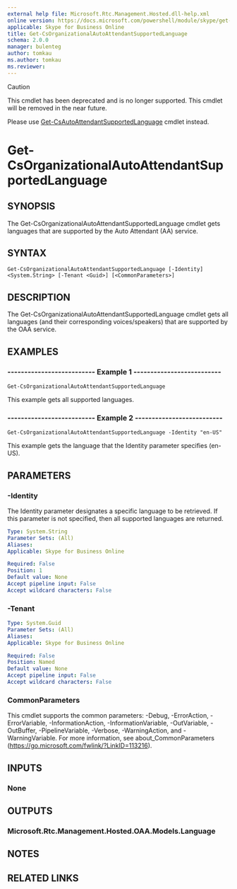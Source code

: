 ```yaml
---
external help file: Microsoft.Rtc.Management.Hosted.dll-help.xml
online version: https://docs.microsoft.com/powershell/module/skype/get-csorganizationalautoattendantsupportedlanguage
applicable: Skype for Business Online
title: Get-CsOrganizationalAutoAttendantSupportedLanguage
schema: 2.0.0
manager: bulenteg
author: tomkau
ms.author: tomkau
ms.reviewer:
---
```

> [!CAUTION]
> This cmdlet has been deprecated and is no longer supported.  This cmdlet will be removed in the near future.
> 
> Please use [Get-CsAutoAttendantSupportedLanguage](Get-CsAutoAttendantSupportedLanguage.md) cmdlet instead.

# Get-CsOrganizationalAutoAttendantSupportedLanguage

## SYNOPSIS
The Get-CsOrganizationalAutoAttendantSupportedLanguage cmdlet gets languages that are supported by the Auto Attendant (AA) service.

## SYNTAX

```
Get-CsOrganizationalAutoAttendantSupportedLanguage [-Identity] <System.String> [-Tenant <Guid>] [<CommonParameters>]
```

## DESCRIPTION
The Get-CsOrganizationalAutoAttendantSupportedLanguage cmdlet gets all languages (and their corresponding voices/speakers) that are supported by the OAA service.

## EXAMPLES

### -------------------------- Example 1 --------------------------
```
Get-CsOrganizationalAutoAttendantSupportedLanguage
```

This example gets all supported languages.

### -------------------------- Example 2 --------------------------
```
Get-CsOrganizationalAutoAttendantSupportedLanguage -Identity "en-US"
```

This example gets the language that the Identity parameter specifies (en-US).

## PARAMETERS

### -Identity
The Identity parameter designates a specific language to be retrieved. If this parameter is not specified, then all supported languages are returned.

```yaml
Type: System.String
Parameter Sets: (All)
Aliases: 
Applicable: Skype for Business Online

Required: False
Position: 1
Default value: None
Accept pipeline input: False
Accept wildcard characters: False
```

### -Tenant

```yaml
Type: System.Guid
Parameter Sets: (All)
Aliases: 
Applicable: Skype for Business Online

Required: False
Position: Named
Default value: None
Accept pipeline input: False
Accept wildcard characters: False
```

### CommonParameters
This cmdlet supports the common parameters: -Debug, -ErrorAction, -ErrorVariable, -InformationAction, -InformationVariable, -OutVariable, -OutBuffer, -PipelineVariable, -Verbose, -WarningAction, and -WarningVariable. For more information, see about_CommonParameters (https://go.microsoft.com/fwlink/?LinkID=113216).

## INPUTS

### None

## OUTPUTS

### Microsoft.Rtc.Management.Hosted.OAA.Models.Language


## NOTES

## RELATED LINKS

